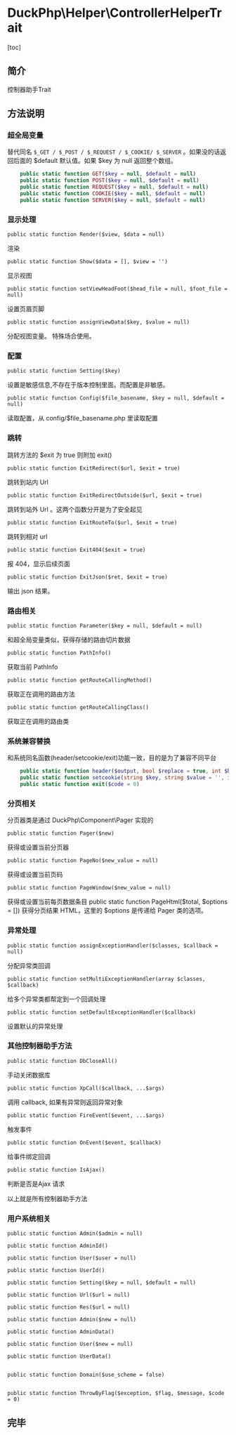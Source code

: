 # DuckPhp\Helper\ControllerHelperTrait
[toc]

## 简介

控制器助手Trait

## 方法说明

### 超全局变量
替代同名 `$_GET / $_POST / $_REQUEST / $_COOKIE/ $_SERVER` 。如果没的话返回后面的 $default 默认值。如果 $key 为 null 返回整个数组。
```php
    public static function GET($key = null, $default = null)
    public static function POST($key = null, $default = null)
    public static function REQUEST($key = null, $default = null)
    public static function COOKIE($key = null, $default = null)
    public static function SERVER($key = null, $default = null)
```

### 显示处理
    public static function Render($view, $data = null)
渲染

    public static function Show($data = [], $view = '')
显示视图

    public static function setViewHeadFoot($head_file = null, $foot_file = null)
设置页眉页脚

    public static function assignViewData($key, $value = null)
分配视图变量。 特殊场合使用。

### 配置
    public static function Setting($key)
设置是敏感信息,不存在于版本控制里面。而配置是非敏感。

    public static function Config($file_basename, $key = null, $default = null)
读取配置，从 config/$file_basename.php 里读取配置


### 跳转

跳转方法的 $exit 为 true 则附加 exit()

    public static function ExitRedirect($url, $exit = true)
跳转到站内 Url

    public static function ExitRedirectOutside($url, $exit = true)
跳转到站外 Url 。这两个函数分开是为了安全起见

    public static function ExitRouteTo($url, $exit = true)
跳转到相对 url 

    public static function Exit404($exit = true)
报 404，显示后续页面

    public static function ExitJson($ret, $exit = true)
输出 json 结果。

### 路由相关

    public static function Parameter($key = null, $default = null)
和超全局变量类似，获得存储的路由切片数据

    public static function PathInfo()
获取当前 PathInfo

    public static function getRouteCallingMethod()
获取正在调用的路由方法

    public static function getRouteCallingClass()
获取正在调用的路由类


### 系统兼容替换
和系统同名函数(header/setcookie/exit)功能一致，目的是为了兼容不同平台
```php
    public static function header($output, bool $replace = true, int $http_response_code = 0)
    public static function setcookie(string $key, string $value = '', int $expire = 0, string $path = '/', string $domain = '', bool $secure = false, bool $httponly = false)
    public static function exit($code = 0)
```

### 分页相关
分页器类是通过 DuckPhp\\Component\\Pager 实现的

    public static function Pager($new)
获得或设置当前分页器

    public static function PageNo($new_value = null)
获得或设置当前页码

    public static function PageWindow($new_value = null)
获得或设置当前每页数据条目
    public static function PageHtml($total, $options = [])
获得分页结果 HTML，这里的 $options 是传递给 Pager 类的选项。

### 异常处理

    public static function assignExceptionHandler($classes, $callback = null)
分配异常类回调

    public static function setMultiExceptionHandler(array $classes, $callback)
给多个异常类都帮定到一个回调处理

    public static function setDefaultExceptionHandler($callback)
设置默认的异常处理


### 其他控制器助手方法

    public static function DbCloseAll()
手动关闭数据库

    public static function XpCall($callback, ...$args)
调用 callback, 如果有异常则返回异常对象

    public static function FireEvent($event, ...$args)
触发事件

    public static function OnEvent($event, $callback)
给事件绑定回调

    public static function IsAjax()
判断是否是Ajax 请求

以上就是所有控制器助手方法

### 用户系统相关

    public static function Admin($admin = null)

    public static function AdminId()

    public static function User($user = null)

    public static function UserId()

    public static function Setting($key = null, $default = null)

    public static function Url($url = null)

    public static function Res($url = null)

    public static function Admin($new = null)

    public static function AdminData()

    public static function User($new = null)

    public static function UserData()


    public static function Domain($use_scheme = false)


    public static function ThrowByFlag($exception, $flag, $message, $code = 0)
    

## 完毕


